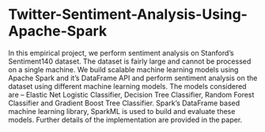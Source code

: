 # Twitter-Sentiment-Analysis-Using-Apache-Spark

In this empirical project, we perform sentiment analysis on Stanford’s Sentiment140 dataset. The dataset is fairly large and cannot be processed on a single machine. We build scalable machine learning models using Apache Spark and it’s DataFrame API and perform sentiment analysis on the dataset using different machine learning models. The models considered are – Elastic Net Logistic Classifier, Decision Tree Classifier, Random Forest Classifier and Gradient Boost Tree Classifier. Spark’s DataFrame based machine learning library, SparkML is used to build and evaluate these models. Further details of the implementation are provided in the paper. 

